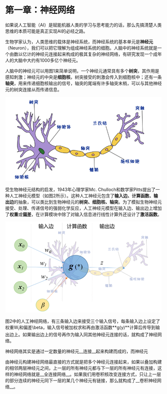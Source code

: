 # 第一章：神经网络

如果说人工智能（AI）是赋能机器人类的学习与思考能力的话，那么先搞清楚人类思维的本质可能是真正实现AI的必经之路。</br>

生物学家认为，人类思维的载体是神经系统，而神经系统的基本单元是**神经元**（Neuron），我们可以把它理解为组成神经系统的细胞。人脑中的神经系统就是一个由数以亿计的神经元连接起来构成的极其复杂的神经网络，有研究发现一个成年人的大脑中大约有1000多亿个神经元。</br>

人脑中的神经元可以用图1来简单说明，一个神经元通常具有多个**树突**，其作用是感知刺激；神经元的中央是**细胞核**，树突接受的刺激会传入到细胞核中；还有一条**轴突**，用来传递细胞核输出的信号，轴突的尾端有许多轴突末梢，可以与其他神经元的树突连接从而传递信息。</br>

![图1](https://raw.githubusercontent.com/rouseway/blogs/master/deeplearning/deeplearning-1.png)

受生物神经元结构的启发，1943年心理学家Mc. Chulloch和数学家Pitts提出了一种人工神经元模型（如图2所示）。这种人工神经元包含了**输入边、计算函数、输出边**的抽象，可以类比到生物神经元的**树突、细胞核、轴突**。为了模拟生物神经元接受、处理、传递信号的强弱化学反应，人工神经元模型在输入边、输出边上增加了**权重**或**偏差**，在计算模块中除了对输入信息进行线性计算外还设计了**激活函数**。</br>

![图2](https://raw.githubusercontent.com/rouseway/blogs/master/deeplearning/deeplearning-2.png)

图2中的人工神经网络，有三条输入边来接受三个输入信号，每条输入边上设定了权重W<sub>i</sub>和偏差\beta，输入信号被加权求和再由激活函数**g(y)**计算后传导到输出边上。如果输出边上的信号再作为输入同其他神经元连接的话，就构成了神经网络。</br>




神经网络其实是通过一定数量的神经元__连接__起来构建而成的，而神经元


由神经元构建神经网络最直接的方式就是把多个神经元连接起来，如果以叠加构建的相邻两层神经元之间，上一层的所有神经元都与下一层的所有神经元有连接，这样的神经网络就是__全连接网络__。如果我们用卷积核改变连接方式，只让上一层的部分连续的神经元同下一层的某几个神经元有链接，那么就构成了__卷积神经网络__。